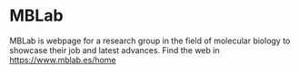 # MBLab
MBLab is webpage for a research group in the field of molecular biology to showcase their job and latest advances.
Find the web in https://www.mblab.es/home
